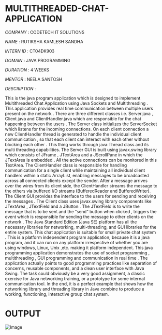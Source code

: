# MULTITHREADED-CHAT-APPLICATION

*COMPANY* : CODETECH IT SOLUTIONS

*NAME* : RUTIKSHA KAMLESH SANDHA

*INTERN ID* : CT04DK903

*DOMAIN* : JAVA PROGRAMMING

*DURATION* : 4 WEEKS

*MENTOR* : NEELA SANTOSH

*DESCRIPTION* : 

This is the java program application which is designed to implement Multithreaded Chat Application using Java Sockets and Multithreading . This application provides real time communication between multiple users present on the network .
There are three different classes i.e. Server.java , Client.java and ClientHandler.java  which are responsible for the chat happening between the users . The Server class initializes the ServerSocket which listens for the incoming connections.  On each client connection  a new ClientHandler thread is generated to handle the individual client communication , so that each client can interact with each other without blocking each other . This thing works through java Thread  class and its multi threading capabilities.
The Server GUI is built using javax.swing  library which consists of JFrame , JTextArea and a JScrollPane in which the JTextArea is embedded . All the active connections can be monitored in this TextArea.
The ClientHandler class is responsible for handling communication for a single client while maintaining all individual client handlers within a static ArrayList, enabling messages to be broadcasted across all connected clients except the sender. After a message arrives over the wires from its client side, the ClientHandler streams the message to the others via buffered I/O streams (BufferedReader and BufferedWriter).
The Client GUI provides the interface to the users for sending and receiving the messages . The Client class uses javax.swing library components like JTextArea , JTextField and a JButton . The JTextField is to write the message that is to be sent and the “send”  button when clicked , triggers the event which is responsible for sending the message  to other clients on the network . The Java Standard Edition (Java SE) platform has all the necessary libraries for networking, multi-threading, and GUI libraries for the entire system. This chat application is suitable for small  private chat system . This is a platform independent program application, because it is a java program, and it can run on any platform irrespective of whether you are using windows, Linux, Unix ,etc. making it platform independent.
This java programming application demonstrates the use of socket programming , multithreading , GUI programming and communication in real time . The application actually points to good programming practices like separation of concerns, reusable components, and a clean user interface with Java Swing. The task could obviously be a very good assignment, a classic exercise for Java networking training, or a prototype for some internal communication tool. In the end, it is a perfect example that shows how the networking library and threading library in Java combine to produce a working, functioning, interactive group chat system.

# OUTPUT

![Image](https://github.com/user-attachments/assets/d4c1a59d-b1c1-484d-8fb1-abba379a416b)

